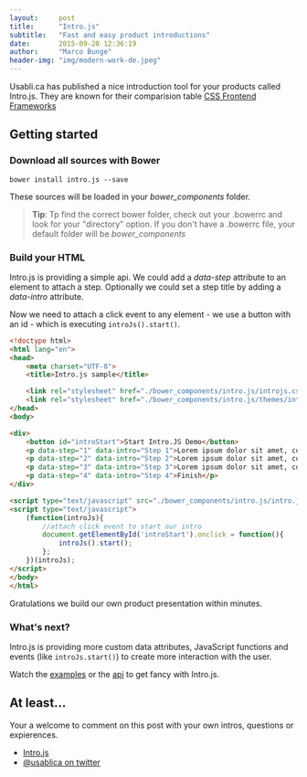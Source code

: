 ```yaml
---
layout:     post
title:      "Intro.js"
subtitle:   "Fast and easy product introductions"
date:       2015-09-28 12:36:19
author:     "Marco Bunge"
header-img: "img/modern-work-de.jpeg"
---
```


Usabli.ca has published a nice introduction tool for your products called Intro.js. They are known for their comparision table [CSS Frontend Frameworks](http://usablica.github.io/front-end-frameworks/compare.html)

## Getting started

### Download all sources with Bower

```bower install intro.js --save```

These sources will be loaded in your _bower\_components_ folder.

> __Tip__: Tp find the correct bower folder, check out your .bowerrc and look for your "directory" option. If you don't have a .bowerrc file, your default folder will be _bower\_components_

### Build your HTML

Intro.js is providing a simple api. We could add a _data-step_ attribute to an element to attach a step. Optionally we could set a step title by adding a _data-intro_ attribute.

Now we need to attach a click event to any element - we use a button with an id - which is executing `introJs().start()`.

```html
<!doctype html>
<html lang="en">
<head>
    <meta charset="UTF-8">
    <title>Intro.js sample</title>

    <link rel="stylesheet" href="./bower_components/intro.js/introjs.css">
    <link rel="stylesheet" href="./bower_components/intro.js/themes/introjs-dark.css">
</head>
<body>

<div>
    <button id="introStart">Start Intro.JS Demo</button>
    <p data-step="1" data-intro="Step 1">Lorem ipsum dolor sit amet, consectetur adipisicing elit. Consectetur, consequatur corporis doloremque ea eius eligendi error nesciunt nisi non odio odit quas qui quis sapiente sequi veritatis, vero voluptate voluptatem.</p>
    <p data-step="2" data-intro="Step 2">Lorem ipsum dolor sit amet, consectetur adipisicing elit. Consectetur, consequatur corporis doloremque ea eius eligendi error nesciunt nisi non odio odit quas qui quis sapiente sequi veritatis, vero voluptate voluptatem.</p>
    <p data-step="3" data-intro="Step 3">Lorem ipsum dolor sit amet, consectetur adipisicing elit. Consectetur, consequatur corporis doloremque ea eius eligendi error nesciunt nisi non odio odit quas qui quis sapiente sequi veritatis, vero voluptate voluptatem.</p>
    <p data-step="4" data-intro="Step 4">Finish</p>
</div>

<script type="text/javascript" src="./bower_components/intro.js/intro.js"></script>
<script type="text/javascript">
    (function(introJs){
        //attach click event to start our intro
        document.getElementById('introStart').onclick = function(){
            introJs().start();
        };
    })(introJs);
</script>
</body>
</html>
```

Gratulations we build our own product presentation within minutes.

### What's next?

Intro.js is providing more custom data attributes, JavaScript functions and events (like `introJs.start()`) to create more interaction with the user.

Watch the [examples](http://usablica.github.io/intro.js/example/index.html) or the [api](https://github.com/usablica/intro.js#api) to get fancy with Intro.js.

## At least...

Your a welcome to comment on this post with your own intros, questions or expierences.

- [Intro.js](http://usablica.github.io/intro.js/)
- [@usablica on twitter](https://twitter.com/usablica)
